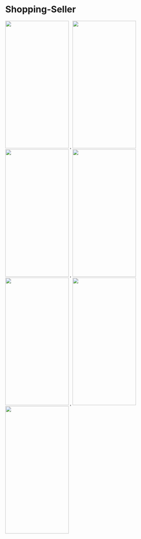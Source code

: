 # Shopping-Seller

<img src = "https://user-images.githubusercontent.com/53982895/128647909-698b5470-cdab-4c1b-92fa-0221d36a5b4a.png" width = "200" height = "400"> , <img src = "https://user-images.githubusercontent.com/53982895/128647921-01570e61-e1eb-409e-b3b2-13ce7fb43624.png" width = "200" height = "400">
<img src = "https://user-images.githubusercontent.com/53982895/128647922-4bbe79b4-f0da-4952-8c06-90bbca8204da.png" width = "200" height = "400"> , <img src = "https://user-images.githubusercontent.com/53982895/128647923-35b98f96-2e56-4f75-bb1c-cb637d71c510.png" width = "200" height = "400">
<img src = "https://user-images.githubusercontent.com/53982895/128647935-3c2495f3-7eb4-42b2-a1a9-31d4b23d7ed5.png" width = "200" height = "400"> , <img src = "https://user-images.githubusercontent.com/53982895/128647959-cb6afc38-2052-404b-8716-6d9131b34df9.png" width = "200" height = "400">
<img src = "https://user-images.githubusercontent.com/53982895/128647960-54aaa669-fdcb-4e12-a154-bd0afe0b26df.png" width = "200" height = "400">

